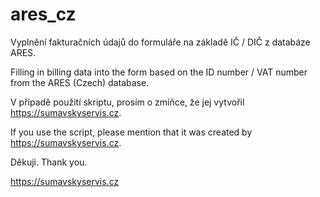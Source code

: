 # ares_cz
Vyplnění fakturačních údajů do formuláře na základě IČ / DIČ z databáze ARES.

Filling in billing data into the form based on the ID number / VAT number from the ARES (Czech) database. 

V případě použití skriptu, prosím o zmíňce, že jej vytvořil https://sumavskyservis.cz. 

If you use the script, please mention that it was created by https://sumavskyservis.cz.

Děkuji.
Thank you.

https://sumavskyservis.cz
